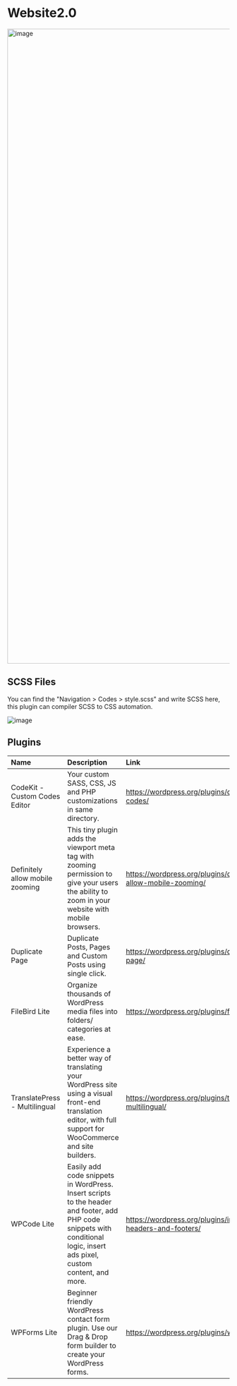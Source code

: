 # Website2.0

<img width="1440" alt="image" src="https://github.com/fayhsieh/Website2.0/assets/131230826/be48557a-cca8-4554-a1d4-860d92f4704e">


## SCSS Files
You can find the "Navigation > Codes > style.scss" and write SCSS here, this plugin can compiler SCSS to CSS automation.

![image](https://github.com/fayhsieh/Website2.0/assets/131230826/0e0f8f69-5f18-4f81-989b-f9466dda4da8)


## Plugins

| Name  | Description | Link |
|:---|:---|:---|
| CodeKit - Custom Codes Editor | Your custom SASS, CSS, JS and PHP customizations in same directory. | https://wordpress.org/plugins/custom-codes/ |
| Definitely allow mobile zooming | This tiny plugin adds the viewport meta tag with zooming permission to give your users the ability to zoom in your website with mobile browsers. | https://wordpress.org/plugins/definitely-allow-mobile-zooming/ |
| Duplicate Page | Duplicate Posts, Pages and Custom Posts using single click. | https://wordpress.org/plugins/duplicate-page/ |
| FileBird Lite | Organize thousands of WordPress media files into folders/ categories at ease. | https://wordpress.org/plugins/filebird/ |
| TranslatePress - Multilingual | Experience a better way of translating your WordPress site using a visual front-end translation editor, with full support for WooCommerce and site builders. | https://wordpress.org/plugins/translatepress-multilingual/ |
| WPCode Lite | Easily add code snippets in WordPress. Insert scripts to the header and footer, add PHP code snippets with conditional logic, insert ads pixel, custom content, and more. | https://wordpress.org/plugins/insert-headers-and-footers/ |
| WPForms Lite | Beginner friendly WordPress contact form plugin. Use our Drag & Drop form builder to create your WordPress forms. | https://wordpress.org/plugins/wpforms-lite/ |
